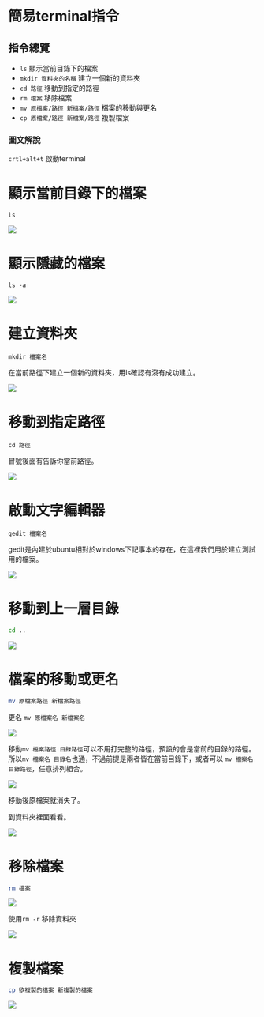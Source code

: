 # 簡易terminal指令

## 指令總覽

- ```ls``` 顯示當前目錄下的檔案
- ```mkdir 資料夾的名稱``` 建立一個新的資料夾
- ```cd 路徑``` 移動到指定的路徑
- ```rm 檔案``` 移除檔案
- ```mv 原檔案/路徑 新檔案/路徑``` 檔案的移動與更名
- ```cp 原檔案/路徑 新檔案/路徑``` 複製檔案

### 圖文解說

```crtl+alt+t``` 啟動terminal

# 顯示當前目錄下的檔案

```
ls
```

![](http://i.imgur.com/jH2mXfw.png)

# 顯示隱藏的檔案
```
ls -a
```

![](http://i.imgur.com/ZAswBZz.png)

# 建立資料夾

```
mkdir 檔案名
```

在當前路徑下建立一個新的資料夾，用ls確認有沒有成功建立。

![](http://i.imgur.com/vQWmEH8.png)

# 移動到指定路徑

```
cd 路徑
``` 

冒號後面有告訴你當前路徑。

![](http://i.imgur.com/90BwrLF.png)

# 啟動文字編輯器
```
gedit 檔案名
```

gedit是內建於ubuntu相對於windows下記事本的存在，在這裡我們用於建立測試用的檔案。

![](http://i.imgur.com/IY95axG.png)

# 移動到上一層目錄

```sh
cd ..
```

![](http://i.imgur.com/2BxYhNP.png)

# 檔案的移動或更名

```sh
mv 原檔案路徑 新檔案路徑
```

更名 ```mv 原檔案名 新檔案名```

![](http://i.imgur.com/ao01Mqk.png)

移動```mv 檔案路徑 目錄路徑```可以不用打完整的路徑，預設的會是當前的目錄的路徑。
所以```mv 檔案名 目錄名```也通，不過前提是兩者皆在當前目錄下，或者可以 ```mv 檔案名 目錄路徑```，任意排列組合。

![](http://i.imgur.com/jcFUWHd.png)

移動後原檔案就消失了。

到資料夾裡面看看。

![](http://i.imgur.com/Ib0D57c.png)

# 移除檔案
```sh
rm 檔案
```

![](http://i.imgur.com/wNmPTZW.png)

使用```rm -r``` 移除資料夾

![](http://i.imgur.com/ppNjH8z.png)

# 複製檔案

```sh
cp 欲複製的檔案 新複製的檔案
```
![](http://i.imgur.com/kpjsFtl.png)

